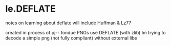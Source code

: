 
# le.DEFLATE

notes on learning about deflate
	will include Huffman & Lz77

created in process of pj--.fondue
	PNGs use DEFLATE (with zlib)
	Im trying to decode a simple png (not fully compliant) without external libs
